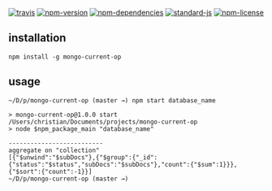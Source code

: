 [![travis](https://img.shields.io/travis/christian-fei/mongo-current-op.svg?style=flat-square)](https://travis-ci.org/christian-fei/mongo-current-op) [![npm-version](https://img.shields.io/npm/v/mongo-current-op.svg?style=flat-square&colorB=007EC6)](https://www.npmjs.com/package/mongo-current-op) [![npm-dependencies](https://img.shields.io/badge/dependencies-none-blue.svg?style=flat-square&colorB=44CC11)](package.json) [![standard-js](https://img.shields.io/badge/coding%20style-standard-brightgreen.svg?style=flat-square)](http://standardjs.com/) [![npm-license](https://img.shields.io/npm/l/mongo-current-op.svg?style=flat-square&colorB=007EC6)](https://spdx.org/licenses/ISC)

## installation

```
npm install -g mongo-current-op
```

## usage

```
~/D/p/mongo-current-op (master →) npm start database_name

> mongo-current-op@1.0.0 start /Users/christian/Documents/projects/mongo-current-op
> node $npm_package_main "database_name"

--------------------------
aggregate on "collection"
[{"$unwind":"$subDocs"},{"$group":{"_id":{"status":"$status","subDocs":"$subDocs"},"count":{"$sum":1}}},{"$sort":{"count":-1}}]
~/D/p/mongo-current-op (master →)
```
